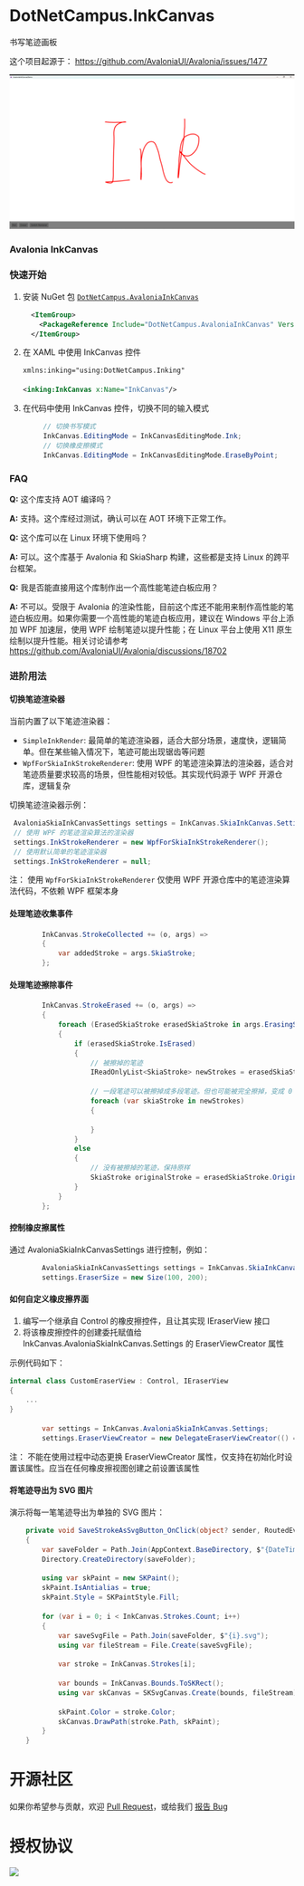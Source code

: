 ﻿# DotNetCampus.InkCanvas

书写笔迹画板

这个项目起源于： https://github.com/AvaloniaUI/Avalonia/issues/1477

![](./docs/images/Image1.png)

### Avalonia InkCanvas

### 快速开始

1. 安装 NuGet 包 [`DotNetCampus.AvaloniaInkCanvas`](https://www.nuget.org/packages/DotNetCampus.AvaloniaInkCanvas)

   ```xml
     <ItemGroup>
       <PackageReference Include="DotNetCampus.AvaloniaInkCanvas" Version="1.0.0-alpha.2" />
     </ItemGroup>
   ```

2. 在 XAML 中使用 InkCanvas 控件

   ```xml
   xmlns:inking="using:DotNetCampus.Inking"
   
   <inking:InkCanvas x:Name="InkCanvas"/>
   ```

3. 在代码中使用 InkCanvas 控件，切换不同的输入模式

   ```csharp
        // 切换书写模式
        InkCanvas.EditingMode = InkCanvasEditingMode.Ink;
        // 切换橡皮擦模式
        InkCanvas.EditingMode = InkCanvasEditingMode.EraseByPoint;
   ```

### FAQ

**Q:** 这个库支持 AOT 编译吗？

**A:** 支持。这个库经过测试，确认可以在 AOT 环境下正常工作。

**Q:** 这个库可以在 Linux 环境下使用吗？

**A:** 可以。这个库基于 Avalonia 和 SkiaSharp 构建，这些都是支持 Linux 的跨平台框架。

**Q:** 我是否能直接用这个库制作出一个高性能笔迹白板应用？

**A:** 不可以。受限于 Avalonia 的渲染性能，目前这个库还不能用来制作高性能的笔迹白板应用。如果你需要一个高性能的笔迹白板应用，建议在 Windows 平台上添加 WPF 加速层，使用 WPF 绘制笔迹以提升性能；在 Linux 平台上使用 X11 原生绘制以提升性能。相关讨论请参考 <https://github.com/AvaloniaUI/Avalonia/discussions/18702>

### 进阶用法

#### 切换笔迹渲染器

当前内置了以下笔迹渲染器：

- `SimpleInkRender`: 最简单的笔迹渲染器，适合大部分场景，速度快，逻辑简单。但在某些输入情况下，笔迹可能出现锯齿等问题
- `WpfForSkiaInkStrokeRenderer`: 使用 WPF 的笔迹渲染算法的渲染器，适合对笔迹质量要求较高的场景，但性能相对较低。其实现代码源于 WPF 开源仓库，逻辑复杂

切换笔迹渲染器示例：

```csharp
 AvaloniaSkiaInkCanvasSettings settings = InkCanvas.SkiaInkCanvas.Settings;
 // 使用 WPF 的笔迹渲染算法的渲染器
 settings.InkStrokeRenderer = new WpfForSkiaInkStrokeRenderer();
 // 使用默认简单的笔迹渲染器
 settings.InkStrokeRenderer = null;
```

注： 使用 `WpfForSkiaInkStrokeRenderer` 仅使用 WPF 开源仓库中的笔迹渲染算法代码，不依赖 WPF 框架本身

#### 处理笔迹收集事件

```csharp
        InkCanvas.StrokeCollected += (o, args) =>
        {
            var addedStroke = args.SkiaStroke;
        };
```

#### 处理笔迹擦除事件

```csharp
        InkCanvas.StrokeErased += (o, args) =>
        {
            foreach (ErasedSkiaStroke erasedSkiaStroke in args.ErasingSkiaStrokeList)
            {
                if (erasedSkiaStroke.IsErased)
                {
                    // 被擦掉的笔迹
                    IReadOnlyList<SkiaStroke> newStrokes = erasedSkiaStroke.NewStrokeList;

                    // 一段笔迹可以被擦掉成多段笔迹。但也可能被完全擦掉，变成 0 段笔迹
                    foreach (var skiaStroke in newStrokes)
                    {
                        
                    }
                }
                else
                {
                    // 没有被擦掉的笔迹，保持原样
                    SkiaStroke originalStroke = erasedSkiaStroke.OriginStroke;
                }
            }
        };
```

#### 控制橡皮擦属性

通过 AvaloniaSkiaInkCanvasSettings 进行控制，例如：

```csharp
        AvaloniaSkiaInkCanvasSettings settings = InkCanvas.SkiaInkCanvas.Settings;
        settings.EraserSize = new Size(100, 200);
```

#### 如何自定义橡皮擦界面

1. 编写一个继承自 Control 的橡皮擦控件，且让其实现 IEraserView 接口
2. 将该橡皮擦控件的创建委托赋值给 InkCanvas.AvaloniaSkiaInkCanvas.Settings 的 EraserViewCreator 属性

示例代码如下：

```csharp
internal class CustomEraserView : Control, IEraserView
{
    ...
}

        var settings = InkCanvas.AvaloniaSkiaInkCanvas.Settings;
        settings.EraserViewCreator = new DelegateEraserViewCreator(() => new CustomEraserView());
```

注： 不能在使用过程中动态更换 EraserViewCreator 属性，仅支持在初始化时设置该属性。应当在任何橡皮擦视图创建之前设置该属性

#### 将笔迹导出为 SVG 图片

演示将每一笔笔迹导出为单独的 SVG 图片：

```csharp
    private void SaveStrokeAsSvgButton_OnClick(object? sender, RoutedEventArgs e)
    {
        var saveFolder = Path.Join(AppContext.BaseDirectory, $"{DateTime.Now:yyyy-MM-dd_HH-mm-ss}");
        Directory.CreateDirectory(saveFolder);

        using var skPaint = new SKPaint();
        skPaint.IsAntialias = true;
        skPaint.Style = SKPaintStyle.Fill;

        for (var i = 0; i < InkCanvas.Strokes.Count; i++)
        {
            var saveSvgFile = Path.Join(saveFolder, $"{i}.svg");
            using var fileStream = File.Create(saveSvgFile);

            var stroke = InkCanvas.Strokes[i];

            var bounds = InkCanvas.Bounds.ToSKRect();
            using var skCanvas = SKSvgCanvas.Create(bounds, fileStream);

            skPaint.Color = stroke.Color;
            skCanvas.DrawPath(stroke.Path, skPaint);
        }
    }
```

# 开源社区

如果你希望参与贡献，欢迎 [Pull Request](https://github.com/dotnet-campus/DotNetCampus.InkCanvas/pulls)，或给我们 [报告 Bug](https://github.com/dotnet-campus/DotNetCampus.InkCanvas/issues/new)

# 授权协议

[![](https://img.shields.io/badge/License-MIT-blue?style=flat-square)](./LICENSE)